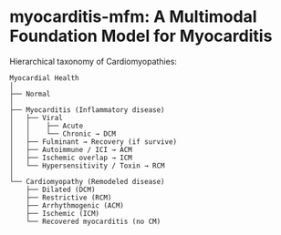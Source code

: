 # myocarditis-mfm: A Multimodal Foundation Model for Myocarditis

Hierarchical taxonomy of Cardiomyopathies:

```text
Myocardial Health
│
├── Normal
│
├── Myocarditis (Inflammatory disease)
│   ├── Viral
│   │    ├── Acute
│   │    └── Chronic → DCM
│   ├── Fulminant → Recovery (if survive)
│   ├── Autoimmune / ICI → ACM
│   ├── Ischemic overlap → ICM
│   └── Hypersensitivity / Toxin → RCM
│
└── Cardiomyopathy (Remodeled disease)
    ├── Dilated (DCM)
    ├── Restrictive (RCM)
    ├── Arrhythmogenic (ACM)
    ├── Ischemic (ICM)
    └── Recovered myocarditis (no CM)
```
